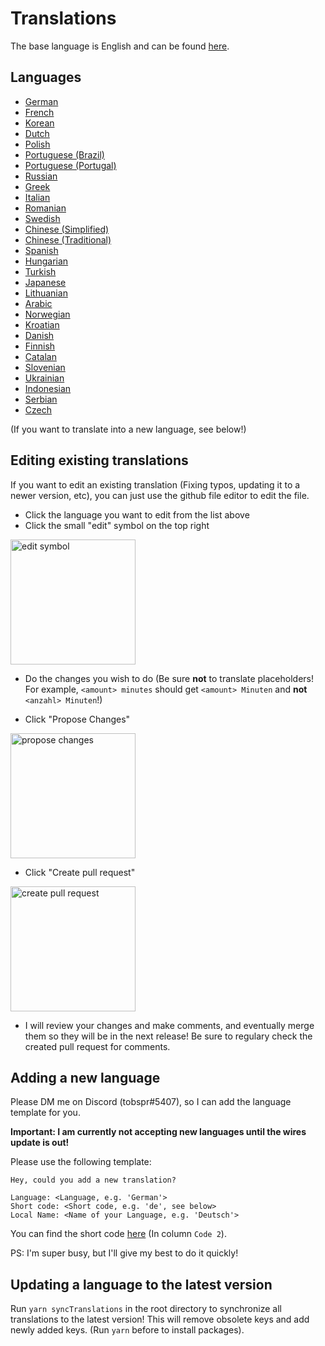 # Translations

The base language is English and can be found [here](base-en.yaml).

## Languages

-   [German](base-de.yaml)
-   [French](base-fr.yaml)
-   [Korean](base-kor.yaml)
-   [Dutch](base-nl.yaml)
-   [Polish](base-pl.yaml)
-   [Portuguese (Brazil)](base-pt-BR.yaml)
-   [Portuguese (Portugal)](base-pt-PT.yaml)
-   [Russian](base-ru.yaml)
-   [Greek](base-el.yaml)
-   [Italian](base-it.yaml)
-   [Romanian](base-ro.yaml)
-   [Swedish](base-sv.yaml)
-   [Chinese (Simplified)](base-zh-CN.yaml)
-   [Chinese (Traditional)](base-zh-TW.yaml)
-   [Spanish](base-es.yaml)
-   [Hungarian](base-hu.yaml)
-   [Turkish](base-tr.yaml)
-   [Japanese](base-ja.yaml)
-   [Lithuanian](base-lt.yaml)
-   [Arabic](base-ar.yaml)
-   [Norwegian](base-no.yaml)
-   [Kroatian](base-hr.yaml)
-   [Danish](base-da.yaml)
-   [Finnish](base-fi.yaml)
-   [Catalan](base-cat.yaml)
-   [Slovenian](base-sl.yaml)
-   [Ukrainian](base-uk.yaml)
-   [Indonesian](base-ind.yaml)
-   [Serbian](base-sr.yaml)
-   [Czech](base-cz.yaml)

(If you want to translate into a new language, see below!)

## Editing existing translations

If you want to edit an existing translation (Fixing typos, updating it to a newer version, etc), you can just use the github file editor to edit the file.

-   Click the language you want to edit from the list above
-   Click the small "edit" symbol on the top right

<img src="https://i.imgur.com/gZnUQoe.png" alt="edit symbol" width="200">

-   Do the changes you wish to do (Be sure **not** to translate placeholders! For example, `<amount> minutes` should get `<amount> Minuten` and **not** `<anzahl> Minuten`!)

-   Click "Propose Changes"

<img src="https://i.imgur.com/KT9ZFp6.png" alt="propose changes" width="200">

-   Click "Create pull request"

<img src="https://i.imgur.com/oVljvRE.png" alt="create pull request" width="200">

-   I will review your changes and make comments, and eventually merge them so they will be in the next release! Be sure to regulary check the created pull request for comments.

## Adding a new language

Please DM me on Discord (tobspr#5407), so I can add the language template for you.

**Important: I am currently not accepting new languages until the wires update is out!**

Please use the following template:

```
Hey, could you add a new translation?

Language: <Language, e.g. 'German'>
Short code: <Short code, e.g. 'de', see below>
Local Name: <Name of your Language, e.g. 'Deutsch'>
```

You can find the short code [here](https://www.science.co.il/language/Codes.php) (In column `Code 2`).

PS: I'm super busy, but I'll give my best to do it quickly!

## Updating a language to the latest version

Run `yarn syncTranslations` in the root directory to synchronize all translations to the latest version! This will remove obsolete keys and add newly added keys. (Run `yarn` before to install packages).
